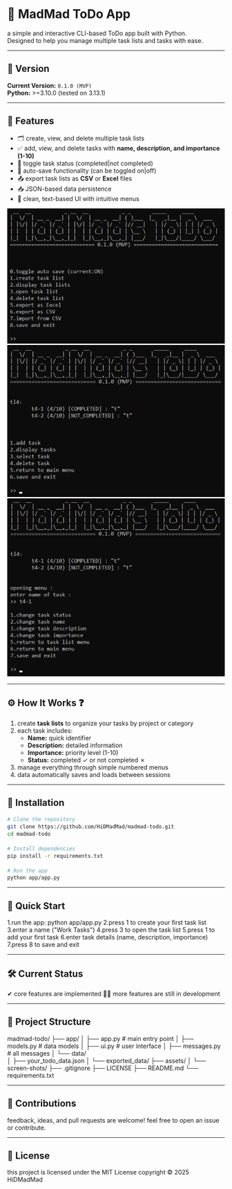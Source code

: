 # 📝 MadMad ToDo App
a simple and interactive CLI-based ToDo app built with Python.  
Designed to help you manage multiple task lists and tasks with ease.

---

## 📌 Version
**Current Version:** `0.1.0 (MVP)`  
**Python:** >=3.10.0 (tested on 3.13.1)

---

## 🎯 Features
- 🗂 create, view, and delete multiple task lists
- ✅ add, view, and delete tasks with **name, description, and importance (1-10)**
- 🔄 toggle task status (completed|not completed)
- 💾 auto-save functionality (can be toggled on|off)
- 📤 export task lists as **CSV** or **Excel** files
- 📥 JSON-based data persistence
- 🎨 clean, text-based UI with intuitive menus

![main menu](assets/screen-shots/main_menu.png)
![tl menu](assets/screen-shots/tl_menu.png)
![t menu](assets/screen-shots/t_menu.png)

---

## ⚙️ How It Works ❓
1. create **task lists** to organize your tasks by project or category
2. each task includes:
   - **Name:** quick identifier
   - **Description:** detailed information
   - **Importance:** priority level (1-10)
   - **Status:** completed ✓ or not completed ✗
3. manage everything through simple numbered menus
4. data automatically saves and loads between sessions 

---

## 🚀 Installation
```bash
# Clone the repository
git clone https://github.com/HiDMadMad/madmad-todo.git
cd madmad-todo

# Install dependencies
pip install -r requirements.txt

# Run the app
python app/app.py
```
---

## 📖 Quick Start
1.run the app: python app/app.py
2.press 1 to create your first task list
3.enter a name ("Work Tasks")
4.press 3 to open the task list
5.press 1 to add your first task
6.enter task details (name, description, importance)
7.press 8 to save and exit

---

## 🛠️ Current Status

✔ core features are implemented
👨‍💻 more features are still in development

---

## 📁 Project Structure

madmad-todo/
├── app/
│   ├── app.py           # main entry point
│   ├── models.py        # data models
│   ├── ui.py            # user interface
│   ├── messages.py      # all messages
│   └── data/  
│       ├── your_todo_data.json
│       └── exported_data/
├── assets/
│   └── screen-shots/
├── .gitignore
├── LICENSE
├── README.md
└── requirements.txt

---

## 🙏 Contributions
feedback, ideas, and pull requests are welcome!
feel free to open an issue or contribute.

---

## 📜 License
this project is licensed under the MIT License
copyright © 2025 HiDMadMad